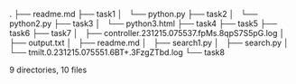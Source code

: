 .
├── readme.md
├── task1
│   └── python.py
├── task2
│   └── python2.py
├── task3
│   └── python3.html
├── task4
├── task5
├── task6
├── task7
│   ├── controller.231215.075537.fpMs.8qpS7S5pG.log
│   ├── output.txt
│   ├── readme.md
│   ├── search1.py
│   ├── search.py
│   └── tmilt.0.231215.075551.6BT+.3FzgZTbd.log
└── task8

9 directories, 10 files
